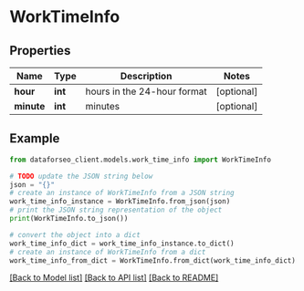 # WorkTimeInfo


## Properties

Name | Type | Description | Notes
------------ | ------------- | ------------- | -------------
**hour** | **int** | hours in the 24-hour format | [optional] 
**minute** | **int** | minutes | [optional] 

## Example

```python
from dataforseo_client.models.work_time_info import WorkTimeInfo

# TODO update the JSON string below
json = "{}"
# create an instance of WorkTimeInfo from a JSON string
work_time_info_instance = WorkTimeInfo.from_json(json)
# print the JSON string representation of the object
print(WorkTimeInfo.to_json())

# convert the object into a dict
work_time_info_dict = work_time_info_instance.to_dict()
# create an instance of WorkTimeInfo from a dict
work_time_info_from_dict = WorkTimeInfo.from_dict(work_time_info_dict)
```
[[Back to Model list]](../README.md#documentation-for-models) [[Back to API list]](../README.md#documentation-for-api-endpoints) [[Back to README]](../README.md)


